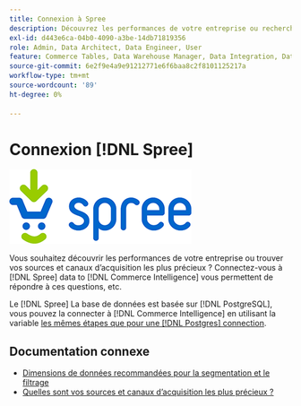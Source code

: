 ```yaml
---
title: Connexion à Spree
description: Découvrez les performances de votre entreprise ou recherchez vos sources et canaux d’acquisition les plus précieux.
exl-id: d443e6ca-04b0-4090-a3be-14db71819356
role: Admin, Data Architect, Data Engineer, User
feature: Commerce Tables, Data Warehouse Manager, Data Integration, Data Import/Export
source-git-commit: 6e2f9e4a9e91212771e6f6baa8c2f8101125217a
workflow-type: tm+mt
source-wordcount: '89'
ht-degree: 0%

---
```


# Connexion [!DNL Spree]

![](../../../assets/spree-commerce-logo.png)

Vous souhaitez découvrir les performances de votre entreprise ou trouver vos sources et canaux d’acquisition les plus précieux ? Connectez-vous à [!DNL Spree] data to [!DNL Commerce Intelligence] vous permettent de répondre à ces questions, etc.

Le [!DNL Spree] La base de données est basée sur [!DNL PostgreSQL], vous pouvez la connecter à [!DNL Commerce Intelligence] en utilisant la variable [les mêmes étapes que pour une [!DNL Postgres] connection](../integrations/postgresql.md).

## Documentation connexe

* [Dimensions de données recommandées pour la segmentation et le filtrage](../../../best-practices/segment-filter.md)
* [Quelles sont vos sources et canaux d’acquisition les plus précieux ?](../../analysis/most-value-source-channel.md)
